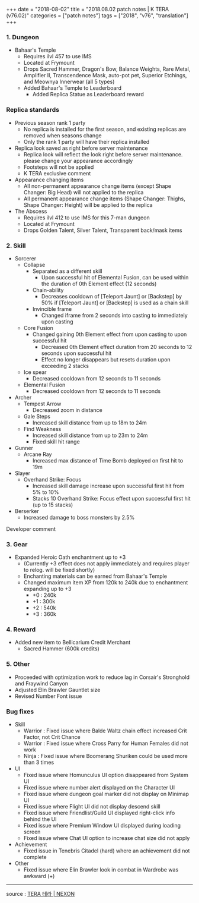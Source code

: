 +++
date = "2018-08-02"
title = "2018.08.02 patch notes | K TERA (v76.02)"
categories = ["patch notes"]
tags = ["2018", "v76", "translation"]
+++

### 1. Dungeon
- Bahaar's Temple
  - Requires ilvl 457 to use IMS
  - Located at Frymount
  - Drops Sacred Hammer, Dragon's Bow, Balance Weights, Rare Metal, Amplifier II, Transcendence Mask, auto-pot pet, Superior Etchings, and Meownya Innerwear (all 5 types)
  - Added Bahaar's Temple to Leaderboard
    - Added Replica Statue as Leaderboard reward


### Replica standards
- Previous season rank 1 party
  - No replica is installed for the first season, and existing replicas are removed when seasons change
  - Only the rank 1 party will have their replica installed
- Replica look saved as right before server maintenance
  - Replica look will reflect the look right before server maintenance. please change your appearance accordingly
  - Footsteps will not be applied
  - K TERA exclusive comment
- Appearance changing items
  - All non-permanent appearance change items (except Shape Changer: Big Head) will not applied to the replica
  - All permanent appearance change items (Shape Changer: Thighs, Shape Changer: Height) will be applied to the replica
- The Abscess
  - Requires ilvl 412 to use IMS for this 7-man dungeon
  - Located at Frymount
  - Drops Golden Talent, Silver Talent, Transparent back/mask items

### 2. Skill
- Sorcerer
  - Collapse
    - Separated as a different skill
      - Upon successful hit of Elemental Fusion, can be used within the duration of 0th Element effect (12 seconds)  
    - Chain-ability
      - Decreases cooldown of  [Teleport Jaunt] or [Backstep] by 50% if [Teleport Jaunt] or [Backstep] is used as a chain skill
    - Invincible frame
      - Changed iframe from 2 seconds into casting to immediately upon casting
  - Core Fusion
    - Changed gaining 0th Element effect from upon casting to upon successful hit
      - Decreased 0th Element effect duration from 20 seconds to 12 seconds upon successful hit
      - Effect no longer disappears but resets duration upon exceeding 2 stacks
  - Ice spear
    - Decreased cooldown from 12 seconds to 11 seconds
  - Elemental Fusion
    - Decreased cooldown from 12 seconds to 11 seconds
- Archer
  - Tempest Arrow
    - Decreased zoom in distance
  - Gale Steps
    - Increased skill distance from up to 18m to 24m
  - Find Weakness
    - Increased skill distance from up to 23m to 24m
    - Fixed skill hit range
- Gunner
  - Arcane Ray
    - Increased max distance of Time Bomb deployed on first hit to 19m
- Slayer
  - Overhand Strike: Focus
    - Increased skill damage increase upon successful first hit from 5% to 10%
    - Stacks 10 Overhand Strike: Focus effect upon successful first hit (up to 15 stacks)
- Berserker
  - Increased damage to boss monsters by 2.5%

Developer comment

### 3. Gear
- Expanded Heroic Oath enchantment up to +3
  - (Currently +3 effect does not apply immediately and requires player to relog. will be fixed shortly)
  - Enchanting materials can be earned from Bahaar's Temple
  - Changed maximum item XP from 120k to 240k due to enchantment expanding up to +3
    - +0 : 240k
    - +1 : 300k
    - +2 : 540k
    - +3 : 360k

### 4. Reward
- Added new item to Bellicarium Credit Merchant
  - Sacred Hammer (600k credits)

### 5. Other
- Proceeded with optimization work to reduce lag in Corsair's Stronghold and Fraywind Canyon
- Adjusted Elin Brawler Gauntlet size
- Revised Number Font issue

### Bug fixes
- Skill
  - Warrior : Fixed issue where Balde Waltz chain effect increased Crit Factor, not Crit Chance
  - Warrior : Fixed issue where Cross Parry for Human Females did not work
  - Ninja : Fixed issue where Boomerang Shuriken could be used more than 3 times
- UI
  - Fixed issue where Homunculus UI option disappeared from System UI
  - Fixed issue where number alert displayed on the Character UI
  - Fixed issue where dungeon goal marker did not display on Minimap UI
  - Fixed issue where Flight UI did not display descend skill
  - Fixed issue where Friendlist/Guild UI displayed right-click info behind the UI
  - Fixed issue where Premium Window UI displayed during loading screen
  - Fixed issue where Chat UI option to increase chat size did not apply
- Achievement
  - Fixed issue in Tenebris Citadel (hard) where an achievement did not complete
- Other
  - Fixed issue where Elin Brawler look in combat in Wardrobe was awkward (+)

----

source : [TERA 테라 | NEXON](http://tera.nexon.com/news/update/view.aspx?n4articlesn=350)
